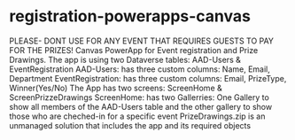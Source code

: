 # registration-powerapps-canvas
PLEASE- DONT USE FOR ANY EVENT THAT REQUIRES GUESTS TO PAY FOR THE PRIZES!
Canvas PowerApp for Event registration and Prize Drawings.
The app is using two Dataverse tables: AAD-Users & EventRegistration
AAD-Users: has three custom columns: Name, Email, Department
EventRegistration: has three custom columns: Email, PrizeType, Winner(Yes/No)
The App has two screens: ScreenHome & ScreenPrizzeDrawings
ScreenHome: has two Gallerries: One Gallery to show all members of the AAD-Users table and the other gallery to show those who are cheched-in for a specific event
PrizeDrawings.zip is an unmanaged solution that includes the app and its required objects
